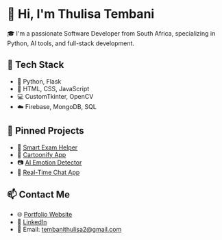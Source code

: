 # 👋 Hi, I'm Thulisa Tembani

🎓 I'm a passionate Software Developer from South Africa, specializing in Python, AI tools, and full-stack development.

## 🔧 Tech Stack
- 🐍 Python, Flask
- 🎨 HTML, CSS, JavaScript
- 💻 CustomTkinter, OpenCV
- ☁️ Firebase, MongoDB, SQL

## 📁 Pinned Projects
- 🧠 [Smart Exam Helper](https://github.com/ttembani/smart_exam_helper_@2)
- 🎨 [Cartoonify App](https://github.com/ttembani/cartoonify-app)
- 📷 [AI Emotion Detector](https://github.com/ttembani/emotion-detector)
- 📡 [Real-Time Chat App](https://github.com/ttembani/echo-chat)

## 📫 Contact Me

- 🌐 [Portfolio Website](https://ttembani.github.io/TTembani_Portfolio/)
- 💼 [LinkedIn](https://www.linkedin.com/in/thulisa-tembani/)
- 📧 Email: tembanithulisa2@gmail.com
